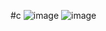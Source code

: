 #c
![image](https://github.com/user-attachments/assets/cc91c1af-01b7-47d8-bd1d-54c1ab9e17e1)
![image](https://github.com/user-attachments/assets/b5183775-63f2-42a5-9a7f-74997a371df0)



